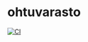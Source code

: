 # ohtuvarasto

[![CI](https://github.com/TheJiahao/ohtuvarasto/actions/workflows/main.yml/badge.svg)](https://github.com/TheJiahao/ohtuvarasto/actions/workflows/main.yml)
